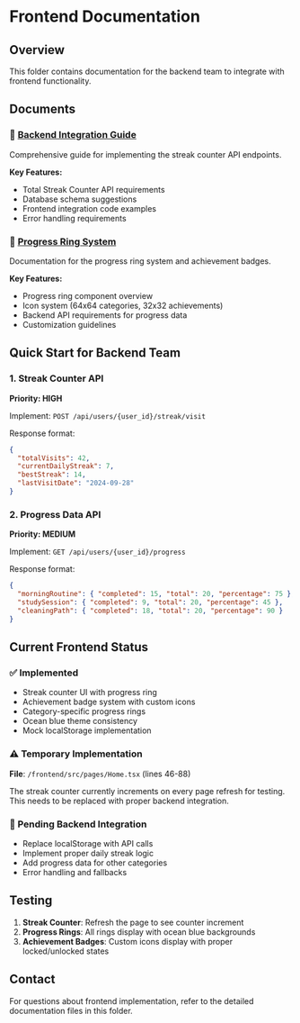 # Frontend Documentation

## Overview
This folder contains documentation for the backend team to integrate with frontend functionality.

## Documents

### 📄 [Backend Integration Guide](./backend-integration.md)
Comprehensive guide for implementing the streak counter API endpoints.

**Key Features:**
- Total Streak Counter API requirements
- Database schema suggestions
- Frontend integration code examples
- Error handling requirements

### 📄 [Progress Ring System](./progress-ring-system.md)
Documentation for the progress ring system and achievement badges.

**Key Features:**
- Progress ring component overview
- Icon system (64x64 categories, 32x32 achievements)
- Backend API requirements for progress data
- Customization guidelines

## Quick Start for Backend Team

### 1. Streak Counter API
**Priority: HIGH**

Implement: `POST /api/users/{user_id}/streak/visit`

Response format:
```json
{
  "totalVisits": 42,
  "currentDailyStreak": 7,
  "bestStreak": 14,
  "lastVisitDate": "2024-09-28"
}
```

### 2. Progress Data API
**Priority: MEDIUM**

Implement: `GET /api/users/{user_id}/progress`

Response format:
```json
{
  "morningRoutine": { "completed": 15, "total": 20, "percentage": 75 },
  "studySession": { "completed": 9, "total": 20, "percentage": 45 },
  "cleaningPath": { "completed": 18, "total": 20, "percentage": 90 }
}
```

## Current Frontend Status

### ✅ Implemented
- Streak counter UI with progress ring
- Achievement badge system with custom icons
- Category-specific progress rings
- Ocean blue theme consistency
- Mock localStorage implementation

### ⚠️ Temporary Implementation
**File**: `/frontend/src/pages/Home.tsx` (lines 46-88)

The streak counter currently increments on every page refresh for testing. This needs to be replaced with proper backend integration.

### 🔄 Pending Backend Integration
- Replace localStorage with API calls
- Implement proper daily streak logic
- Add progress data for other categories
- Error handling and fallbacks

## Testing

1. **Streak Counter**: Refresh the page to see counter increment
2. **Progress Rings**: All rings display with ocean blue backgrounds
3. **Achievement Badges**: Custom icons display with proper locked/unlocked states

## Contact

For questions about frontend implementation, refer to the detailed documentation files in this folder.
